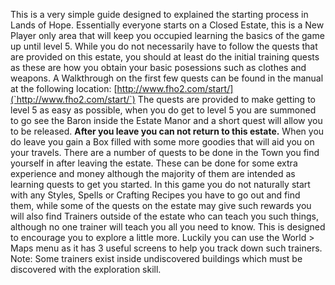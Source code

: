 ---
---
This is a very simple guide designed to explained the starting process in Lands of Hope. Essentially everyone starts on a Closed Estate, this is a New Player only area that will keep you occupied learning the basics of the game up until level 5. While you do not necessarily have to follow the quests that are provided on this estate, you should at least do the initial training quests as these are how you obtain your basic posessions such as clothes and weapons. A Walkthrough on the first few quests can be found in the manual at the following location: [http://www.fho2.com/start/](`http://www.fho2.com/start/`) The quests are provided to make getting to level 5 as easy as possible, when you do get to level 5 you are summoned to go see the Baron inside the Estate Manor and a short quest will allow you to be released. **After you leave you can not return to this estate.** When you do leave you gain a Box filled with some more goodies that will aid you on your travels. There are a number of quests to be done in the Town you find yourself in after leaving the estate. These can be done for some extra experience and money although the majority of them are intended as learning quests to get you started. In this game you do not naturally start with any Styles, Spells or Crafting Recipes you have to go out and find them, while some of the quests on the estate may give such rewards you will also find Trainers outside of the estate who can teach you such things, although no one trainer will teach you all you need to know. This is designed to encourage you to explore a little more. Luckily you can use the World > Maps menu as it has 3 useful screens to help you track down such trainers. Note: Some trainers exist inside undiscovered buildings which must be discovered with the exploration skill.